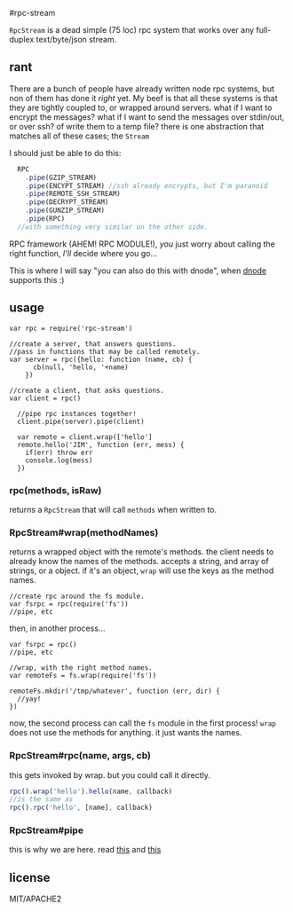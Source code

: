 #rpc-stream

`RpcStream` is a dead simple (75 loc) rpc system that works over any full-duplex text/byte/json stream.

## rant

There are a bunch of people have already written node rpc systems, but non of them has done it _right_ yet.
My beef is that all these systems is that they are tightly coupled to, or wrapped around servers. what if I want to encrypt the messages? what if I want to send the messages over stdin/out, or over ssh? of write them to a temp file? there is one abstraction that matches all of these cases; the `Stream`

I should just be able to do this:

``` js
  RPC
    .pipe(GZIP_STREAM)
    .pipe(ENCYPT_STREAM) //ssh already encrypts, but I'm paranoid
    .pipe(REMOTE_SSH_STREAM)
    .pipe(DECRYPT_STREAM)
    .pipe(GUNZIP_STREAM)
    .pipe(RPC)
  //with something very similar on the other side.
```
RPC framework (AHEM! RPC MODULE!), _you_ just worry about calling the right function, _I'll_ decide where you go...

This is where I will say "you can also do this with dnode", when [dnode](https://github.com/substack/dnode) supports this :)

## usage

```
var rpc = require('rpc-stream')

//create a server, that answers questions.
//pass in functions that may be called remotely.
var server = rpc({hello: function (name, cb) {
      cb(null, 'hello, '+name)
    })

//create a client, that asks questions.
var client = rpc()

  //pipe rpc instances together!
  client.pipe(server).pipe(client)

  var remote = client.wrap(['hello']
  remote.hello('JIM', function (err, mess) {
    if(err) throw err
    console.log(mess)
  })

```

### rpc(methods, isRaw)

returns a `RpcStream` that will call `methods` when written to.

### RpcStream\#wrap(methodNames)

returns a wrapped object with the remote's methods.
the client needs to already know the names of the methods.
accepts a string, and array of strings, or a object.
if it's an object, `wrap` will use the keys as the method names. 

```
//create rpc around the fs module.
var fsrpc = rpc(require('fs'))
//pipe, etc
```

then, in another process...

```
var fsrpc = rpc()
//pipe, etc

//wrap, with the right method names.
var remoteFs = fs.wrap(require('fs'))

remoteFs.mkdir('/tmp/whatever', function (err, dir) {
  //yay!  
})

```

now, the second process can call the `fs` module in the first process!
`wrap` does not use the methods for anything. it just wants the names.

### RpcStream#rpc(name, args, cb)

this gets invoked by wrap. but you could call it directly.

``` js
rpc().wrap('hello').hello(name, callback)
//is the same as
rpc().rpc('hello', [name], callback)
```

### RpcStream#pipe

this is why we are here. read [this](http://nodejs.org/api/stream.html#stream_stream_pipe_destination_options) and [this](https://github.com/joyent/node/blob/master/lib/stream.js)


## license

MIT/APACHE2
